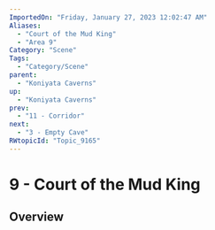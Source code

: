 ```yaml
---
ImportedOn: "Friday, January 27, 2023 12:02:47 AM"
Aliases:
  - "Court of the Mud King"
  - "Area 9"
Category: "Scene"
Tags:
  - "Category/Scene"
parent:
  - "Koniyata Caverns"
up:
  - "Koniyata Caverns"
prev:
  - "11 - Corridor"
next:
  - "3 - Empty Cave"
RWtopicId: "Topic_9165"
---
```

# 9 - Court of the Mud King
## Overview
